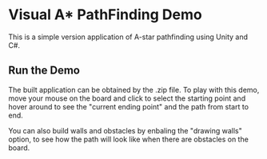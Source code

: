 # Visual A* PathFinding Demo

This is a simple version application of A-star pathfinding using Unity and C#.

## Run the Demo
The built application can be obtained by the .zip file. To play with this demo, move your mouse on the board and click to select the starting point and hover around to see the "current ending point" and the path from start to end.

You can also build walls and obstacles by enbaling the "drawing walls" option, to see how the path will look like when there are obstacles on the board.



